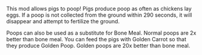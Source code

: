 This mod allows pigs to poop! Pigs produce poop as often as chickens lay eggs.
If a poop is not collected from the ground within 290 seconds, it will disappear and attempt to fertilize the ground.

Poops can also be used as a substitute for Bone Meal. Normal poops are 2x better than bone meal.
You can feed the pigs with Golden Carrot so that they produce Golden Poop. Golden poops are 20x better than bone meal.
